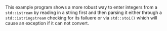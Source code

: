 This example program shows a more robust way to enter integers 
from a `std::istream` by reading in a string first and then
parsing it either through a `std::istringstream` checking for
its failuere or via 
`std::stoi()` which will cause an exception if it can not convert.